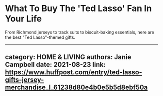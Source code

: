 # What To Buy The 'Ted Lasso' Fan In Your Life

From Richmond jerseys to track suits to biscuit-baking essentials, here are the best "Ted Lasso"-themed gifts.

---
category: HOME & LIVING
authors: Janie Campbell
date: 2021-08-23
link: https://www.huffpost.com/entry/ted-lasso-gifts-jersey-merchandise_l_61238d80e4b0e5b5d8ebf50a
---
